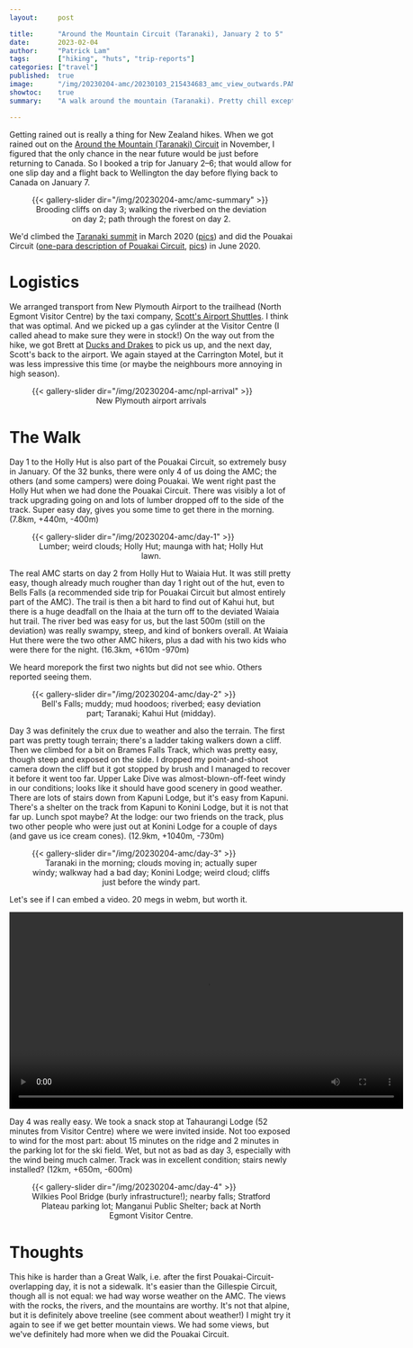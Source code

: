 ```yaml
---
layout:     post

title:      "Around the Mountain Circuit (Taranaki), January 2 to 5"
date:       2023-02-04
author:     "Patrick Lam"
tags:       ["hiking", "huts", "trip-reports"]
categories: ["travel"]
published:  true
image:      "/img/20230204-amc/20230103_215434683_amc_view_outwards.PANO.jpg"
showtoc:    true
summary:    "A walk around the mountain (Taranaki). Pretty chill except for day 3 which had super high winds and day 2 which had a short amount of muddy steep terrain."

---
```


Getting rained out is really a thing for New Zealand hikes. When we got rained out on the [Around
the Mountain (Taranaki) Circuit](https://www.doc.govt.nz/parks-and-recreation/places-to-go/taranaki/places/egmont-national-park/things-to-do/tracks/around-the-mountain-circuit/) in November,
I figured that the only chance in the near future would be just before returning to Canada. So I booked a
trip for January 2&ndash;6; that would allow for one slip day and a flight back to Wellington the day before
flying back to Canada on January 7.

<figure>
{{< gallery-slider dir="/img/20230204-amc/amc-summary" >}}
<figcaption style="text-align:center">Brooding cliffs on day 3; walking the riverbed on the deviation on day 2; path through the forest on day&nbsp;2.</figcaption>
</figure>

We'd climbed the [Taranaki summit](/post/20200414-taranaki) in March 2020 ([pics](https://gallery.patricklam.ca/index.php?/category/1216)) and did the Pouakai
Circuit ([one-para description of Pouakai
Circuit](https://patricklam.ca/post/20200704-june/#pouakai-circuit), [pics](https://gallery.patricklam.ca/index.php?/category/1361)) in June 2020. 

# Logistics

We arranged transport from New Plymouth Airport to the trailhead (North Egmont Visitor Centre) by the taxi company,
[Scott's Airport Shuttles](https://www.npairportshuttle.co.nz/). I think that was optimal. And we picked up a gas
cylinder at the Visitor Centre (I called ahead to make sure they were in stock!) On the way out from the hike,
we got Brett at [Ducks and Drakes](https://www.ducksanddrakes.co.nz/) to pick us up, and the next day, Scott's
back to the airport. We again stayed at the Carrington Motel, but it was less impressive this time (or maybe the
neighbours more annoying in high season). 

<figure>
{{< gallery-slider dir="/img/20230204-amc/npl-arrival" >}}
<figcaption style="text-align:center">New Plymouth airport arrivals</figcaption>
</figure>

# The Walk

Day 1 to the Holly Hut is also part of the Pouakai Circuit, so extremely busy in January. Of
the 32 bunks, there were only 4 of us doing the AMC; the others (and
some campers) were doing Pouakai. We went right past the Holly Hut when we had done the Pouakai Circuit.
There was visibly a lot of track
upgrading going on and lots of lumber dropped off to the side of the
track. Super easy day, gives you some time to get there in the morning. (7.8km, +440m, -400m)

<figure>
{{< gallery-slider dir="/img/20230204-amc/day-1" >}}
<figcaption style="text-align:center">Lumber; weird clouds; Holly Hut; maunga with hat; Holly Hut lawn.</figcaption>
</figure>

The real AMC starts on day 2 from Holly Hut to Waiaia Hut. It was
still pretty easy, though already much rougher than day 1 right out of
the hut, even to Bells Falls (a recommended side trip for Pouakai
Circuit but almost entirely part of the AMC). The trail is then a bit hard
to find out of Kahui hut, but there is a huge deadfall on the Ihaia at
the turn off to the deviated Waiaia hut trail. The river bed was easy
for us, but the last 500m (still on the deviation) was really swampy, steep,
and kind of bonkers overall. At Waiaia Hut there were the two other AMC
hikers, plus a dad with his two kids who were there for the
night. (16.3km, +610m -970m)

We heard morepork the first two nights but did not see whio. Others
reported seeing them.

<figure>
{{< gallery-slider dir="/img/20230204-amc/day-2" >}}
<figcaption style="text-align:center">Bell's Falls; muddy; mud hoodoos; riverbed; easy deviation part; Taranaki; Kahui Hut (midday).</figcaption>
</figure>

Day 3 was definitely the crux due to weather and also the terrain.
The first part was pretty tough terrain; there's a ladder taking walkers
down a cliff.  Then we climbed for a bit on Brames Falls Track, which
was pretty easy, though steep and exposed on the side. I dropped my point-and-shoot camera down the cliff but it got stopped by brush and I managed to recover it before it went too far. Upper Lake
Dive was almost-blown-off-feet windy in our conditions; looks like it
should have good scenery in good weather. There are lots of stairs down from
Kapuni Lodge, but it's easy from Kapuni. There's a shelter on the track from Kapuni to Konini Lodge, but it is
not that far up. Lunch spot maybe?
At the lodge: our two friends on the track, plus two other people who were just out at Konini
Lodge for a couple of days (and gave us ice cream cones). (12.9km, +1040m, -730m)

<figure>
{{< gallery-slider dir="/img/20230204-amc/day-3" >}}
<figcaption style="text-align:center">Taranaki in the morning; clouds moving in; actually super windy; walkway had a bad day; Konini&nbsp;Lodge; weird cloud; cliffs just before the windy part.</figcaption>
</figure>

Let's see if I can embed a video. 20 megs in webm, but worth it.

<video controls width="700">
  <source src="/img/20230204-amc/wind/20230103_225302817_wind.webm" type="video/webm">
  Download the <a href="/img/20230204-amc/wind/20230103_225302817_wind.webm">video</a>.
</video>

Day 4 was really easy. We took a snack stop at Tahaurangi Lodge (52
minutes from Visitor Centre) where we were invited inside. Not too
exposed to wind for the most part: about 15 minutes on the ridge and 2
minutes in the parking lot for the ski field. Wet, but not as bad as
day 3, especially with the wind being much calmer.
Track was in excellent condition; stairs newly installed? (12km, +650m, -600m)

<figure>
{{< gallery-slider dir="/img/20230204-amc/day-4" >}}
<figcaption style="text-align:center">Wilkies Pool Bridge (burly infrastructure!); nearby falls; Stratford Plateau parking lot; Manganui Public Shelter; back at North Egmont Visitor Centre.</figcaption>
</figure>

# Thoughts

This hike is harder than a Great Walk, i.e. after the first Pouakai-Circuit-overlapping day, it is not a sidewalk.
It's easier than the Gillespie Circuit, though all is not equal: we had way worse weather on the AMC. The views with the rocks, the rivers,
and the mountains are worthy. It's not that alpine, but it is definitely above treeline (see comment about weather!)
I might try it again to see if we get better mountain views. We had some views, but we've definitely had more when we
did the Pouakai Circuit.
